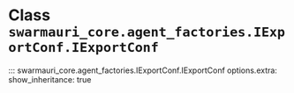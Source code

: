 # Class `swarmauri_core.agent_factories.IExportConf.IExportConf`

::: swarmauri_core.agent_factories.IExportConf.IExportConf
    options.extra:
      show_inheritance: true

